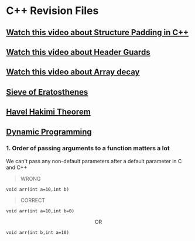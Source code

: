 # C++ Revision Files
  ## [Watch this video about Structure Padding in C++](https://youtu.be/aROgtACPjjg)
  ## [Watch this video about Header Guards](https://youtu.be/wRq8pxJEpfc)
  ## [Watch this video about Array decay](https://youtu.be/hsUivWegqYU)
  ## [Sieve of Eratosthenes](https://youtu.be/nDPo9hsDNvU)
  ## [Havel Hakimi Theorem](https://youtu.be/DdCxNvULI-c)
  ## [Dynamic Programming](https://www.youtube.com/watch?v=oBt53YbR9Kk)

   ### 1. Order of passing arguments to a function matters a lot <br>
   We can't pass any non-default parameters after a default parameter in C and C++
   > WRONG <br>
 ```
 void arr(int a=10,int b)
 ```
   > CORRECT <br>
 ```
 void arr(int a=10,int b=0)
```
<p align="center">OR</p>

```
void arr(int b,int a=10)
```
